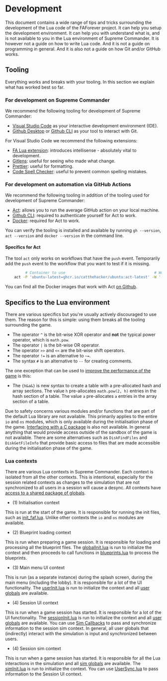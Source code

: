 # Development

This document contains a wide range of tips and tricks surrounding the development of the Lua code of the FAForever project. It can help you setup the development environment. It can help you with understand what is, and is not available to you in the Lua environment of Supreme Commander. It is however not a guide on how to write Lua code. And it is not a guide on programming in general. And it is also not a guide on how Git and/or GitHub works.

## Tooling

Everything works and breaks with your tooling. In this section we explain what has worked best so far.

### For development on Supreme Commander

We recommend the following tooling for development of Supreme Commander:

- [Visual Studio Code](https://code.visualstudio.com/) as your interactive development environment (IDE).
- [Github Desktop](https://github.com/apps/desktop) or [Github CLI](https://git-scm.com/) as your tool to interact with Git.

For Visual Studio Code we recommend the following extensions:

- [FA Lua extension](https://github.com/FAForever/fa-lua-vscode-extension/releases): introduces intellisense - absolutely vital to development.
- [Gitlens](https://marketplace.visualstudio.com/items?itemName=eamodio.gitlens): useful for seeing who made what change.
- [Prettier](https://marketplace.visualstudio.com/items?itemName=esbenp.prettier-vscode): useful for formatting.
- [Code Spell Checker](https://marketplace.visualstudio.com/items?itemName=streetsidesoftware.code-spell-checker): useful to prevent common spelling mistakes.

### For development on automation via GitHub Actions

We recommend the following tooling in addition of the tooling used for development of Supreme Commander:

- [Act](https://github.com/nektos/act): allows you to run the average GitHub action on your local machine.
- [Github CLI](https://github.com/cli/cli): required to authenticate yourself for Act to work.
- [Docker](https://www.docker.com/products/docker-desktop/): required for Act to work.

You can verify the tooling is installed and available by running `gh --version`, `act --version` and `docker --version` in the command line.

#### Specifics for Act

The tool `act` only works on workflows that have the `push` event. Temporarily add the `push` event to the workflow that you want to test if it is missing.

```bash
         # Container to use                                        # Workflow to debug              # Token to authorize (optional)    # Do not pull the docker image each time
    act -P 'ubuntu-latest=ghcr.io/catthehacker/ubuntu:act-latest' -W '.github/workflows/test.yaml' -s GITHUB_TOKEN="$(gh auth token)" -p=false
```

You can find all the Docker images that work with Act [on Github](https://github.com/catthehacker/docker_images).

## Specifics to the Lua environment

There are various specifics but you're usually actively discouraged to use them. The reason for this is simple: using them breaks all the tooling surrounding the game.

- The operator `^` is the bit-wise XOR operator and **not** the typical power operator, which is `math.pow`.
- The operator `|` is the bit-wise OR operator.
- The operator `>>` and `<<` are the bit-wise shift operators.
- The operator `!=` is an alternative to `~=`.
- The syntax `#` is an alternative to `--` for creating comments.

The one exception that can be used to [improve the performance of the game](https://github.com/FAForever/fa/issues/4539) is this:

- The `{h&a&}` is new syntax to create a table with a pre-allocated hash and array sections. The value `h` pre-allocates `math.pow(2, h)` entries in the hash section of a table. The value `a` pre-allocates `a` entries in the array section of a table. 

Due to safety concerns various modules and/or functions that are part of the default Lua library are not available. This primarily applies to the entire `io` and `os` modules, which is only available during the initialisation phase of the game. [Interfacing with a C package](https://www.lua.org/pil/8.2.html) is also not available. In general anything that would provide access outside of the sandbox of the game is not available. There are some alternatives such as `DiskFindFiles` and `DiskGetFileInfo` that provide basic access to files that are made accessible during the initialisation phase of the game.

### Lua contexts

There are various Lua contexts in Supreme Commander. Each context is isolated from all the other contexts. This is intentional, especially for the session related contexts as changes to the simulation that are not synchronized to all users in a session  will cause a desync. All contexts have [access to a shared package of globals](../engine/Core.lua). 

- (1) Initialisation context

This is run at the start of the game. It is responsible for running the init files, such as [init_faf.lua](../init_faf.lua). Unlike other contexts the `io` and `os` modules are available. 

- (2) Blueprint loading context

This is run when preparing a game session. It is responsible for loading and processing all the blueprint files. The [globalInit.lua](../lua/globalInit.lua) is run to initialize the context and then proceeds to call functions in [blueprints.lua](../lua/system/Blueprints.lua) to process the blueprints.

- (3) Main menu UI context

This is run (as a separate instance) during the splash screen, during the main menu (including the lobby). It is responsible for a lot of the UI functionality. The [userInit.lua](../lua/userInit.lua) is run to initialize the context and all [user globals](../engine/User.lua) are available.

- (4) Session UI context

This is run when a game session has started. It is responsible for a lot of the UI functionality. The [sessionInit.lua](../lua/SessionInit.lua) is run to initialize the context and all [user globals](../engine/User.lua) are available. You can use [Sim Callbacks](../lua/SimCallbacks.lua) to pass and synchronize information to the session sim context. In general, all user globals that (indirectly) interact with the simulation is input and synchronized between users. 

- (4) Session sim context

This is run when a game session has started. It is responsible for all the Lua interactions in the simulation and all [sim globals](../engine/Sim.lua) are available. The [simInit.lua](../lua/simInit.lua) is run to initialize the context. You can use [UserSync.lua](../lua/UserSync.lua) to pass information to the Session UI context.

<!-- 
## Writing high performing Lua code for Supreme Commander

It goes without saying that premature optimisation is the root of all evil in the world. But Supreme Commander is not like the world. There is some common hygiene that you can apply to make your code a magnitude faster and more readable at the same time.

In Supreme Commander all Lua code is read, parsed and transpiled into bytecode that represent instructions. This happens when a module is [imported](../lua/system/import.lua) for the first time. The instructions are then executed by an interpreter. Unlike the [average compiler](https://en.wikipedia.org/wiki/Optimizing_compiler), an interpreter (and specifically a Lua interpreter) takes your code extremely literal. The instructions directly map to the syntax of the Lua script. You can learn more about what instructions exist by reading chapter 7 of [The implementation of Lua 5.0](https://www.lua.org/doc/jucs05.pdf). You can evaluate the instructions that make up a function using `debug.listcode`.

<todo> -->